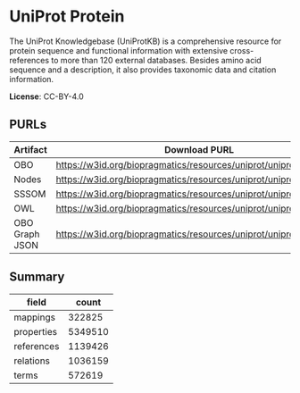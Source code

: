 # UniProt Protein

The UniProt Knowledgebase (UniProtKB) is a comprehensive resource for protein sequence and functional information with extensive cross-references to more than 120 external databases. Besides amino acid sequence and a description, it also provides taxonomic data and citation information.

**License**: CC-BY-4.0

## PURLs

| Artifact       | Download PURL                                                      | Latest Versioned Download PURL                                             |
|----------------|--------------------------------------------------------------------|----------------------------------------------------------------------------|
| OBO            | https://w3id.org/biopragmatics/resources/uniprot/uniprot.obo.gz    | https://w3id.org/biopragmatics/resources/uniprot/2024_06/uniprot.obo.gz    |
| Nodes          | https://w3id.org/biopragmatics/resources/uniprot/uniprot.tsv       | https://w3id.org/biopragmatics/resources/uniprot/2024_06/uniprot.tsv       |
| SSSOM          | https://w3id.org/biopragmatics/resources/uniprot/uniprot.sssom.tsv | https://w3id.org/biopragmatics/resources/uniprot/2024_06/uniprot.sssom.tsv |
| OWL            | https://w3id.org/biopragmatics/resources/uniprot/uniprot.owl.gz    | https://w3id.org/biopragmatics/resources/uniprot/2024_06/uniprot.owl.gz    |
| OBO Graph JSON | https://w3id.org/biopragmatics/resources/uniprot/uniprot.json.gz   | https://w3id.org/biopragmatics/resources/uniprot/2024_06/uniprot.json.gz   |

## Summary

| field      |   count |
|------------|---------|
| mappings   |  322825 |
| properties | 5349510 |
| references | 1139426 |
| relations  | 1036159 |
| terms      |  572619 |
